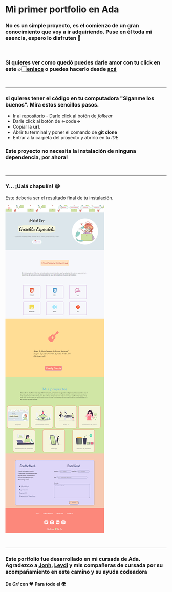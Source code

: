 # Mi primer portfolio en Ada

### No es un simple proyecto, es el comienzo de un gran conocimiento que voy a ir adquiriendo. Puse en él toda mi esencia, espero lo disfruten 🤗
<br>

### Si quieres ver como quedó puedes darle amor con tu click en este 👉🏻[enlace](https://tender-panini-774525.netlify.app/) o puedes hacerlo desde [acá](file:///C:/Users/gries/Desktop/ADA/proyecto-ada/presentacion/portfolio/index.html)



<br>


***

### si quieres tener el código en tu computadora "Siganme los buenos". Mira estos sencillos pasos.


- Ir al [repositorio](https://github.com/gri-espindola/proyecto-ada) - Darle click al botón de *folkear*
- Darle click al botón de <-code->
- Copiar la **url**.
- Abrir tu terminal y poner el comando de **git clone <url>**
- Entrar a la carpeta del proyecto y abrirlo en tu *IDE* 

### Este proyecto no necesita la instalación de ninguna dependencia, por ahora!

<br>

***

### Y... ¡Ualá chapulín! 😄
Este debería ser el resultado final de tu instalación. 


![imagen](./imagenes/captura-de-portfolio.png)

<br>

***

### Este portfolio fue desarrollado en mi cursada de Ada. Agradezco a [Jonh](), [Leydi]() y mis compañeras de cursada por su acompañamiento en este camino y su ayuda codeadora 


#### De *Gri* con ❤ Para todo el 🌍 